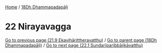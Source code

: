 
[Home](/) / [18Dh Dhammapadapāḷi](../18Dh.md)

# 22 Nirayavagga


[Go to previous page (21.9 Ekavihārittheravatthu)](21/21.9.md) / [Go to parent page (18Dh Dhammapadapāḷi)](0.md) / [Go to next page (22.1 Sundarīparibbājikāvatthu)](22/22.1.md)


